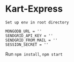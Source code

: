 # Kart-Express

`Set up env in root directory`
```env
MONGODB_URL = ''
SENDGRID_API_KEY = ''
SENDGRID_FROM_MAIL = ''
SESSION_SECRET = ''
```

Run `npm install`, `npm start`
